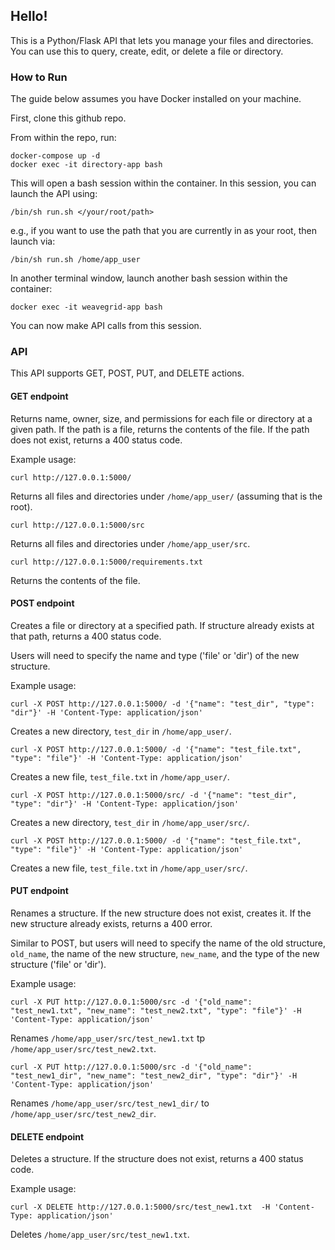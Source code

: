 ## Hello!

This is a Python/Flask API that lets you manage your files and directories. You can use this to query, create, edit, or delete a file or directory. 

### How to Run 

The guide below assumes you have Docker installed on your machine.

First, clone this github repo. 

From within the repo, run: 
```commandline
docker-compose up -d
docker exec -it directory-app bash
```
This will open a bash session within the container. In this session, you can launch the API using: 
```commandline
/bin/sh run.sh </your/root/path>
```

e.g., if you want to use the path that you are currently in as your root, then launch via:
```
/bin/sh run.sh /home/app_user
```

In another terminal window, launch another bash session within the container:
```commandline
docker exec -it weavegrid-app bash
```

You can now make API calls from this session. 

### API

This API supports GET, POST, PUT, and DELETE actions. 

#### GET endpoint
Returns name, owner, size, and permissions for each file or directory at a given path. If the path is a file, returns the contents of the file. If the path does not exist, returns a 400 status code.

Example usage: 
```commandline
curl http://127.0.0.1:5000/
```

Returns all files and directories under `/home/app_user/` (assuming that is the root).  

```commandline
curl http://127.0.0.1:5000/src
```

Returns all files and directories under `/home/app_user/src`.

```commandline
curl http://127.0.0.1:5000/requirements.txt
```

Returns the contents of the file.

#### POST endpoint
Creates a file or directory at a specified path. If structure already exists at that path, returns a 400 status code.

Users will need to specify the name and type ('file' or 'dir') of the new structure.

Example usage: 
```commandline
curl -X POST http://127.0.0.1:5000/ -d '{"name": "test_dir", "type": "dir"}' -H 'Content-Type: application/json'
```

Creates a new directory, `test_dir` in `/home/app_user/`.

```commandline
curl -X POST http://127.0.0.1:5000/ -d '{"name": "test_file.txt", "type": "file"}' -H 'Content-Type: application/json'
```

Creates a new file, `test_file.txt` in `/home/app_user/`.

```commandline
curl -X POST http://127.0.0.1:5000/src/ -d '{"name": "test_dir", "type": "dir"}' -H 'Content-Type: application/json'
```

Creates a new directory, `test_dir` in `/home/app_user/src/`.

```commandline
curl -X POST http://127.0.0.1:5000/ -d '{"name": "test_file.txt", "type": "file"}' -H 'Content-Type: application/json'
```

Creates a new file, `test_file.txt` in `/home/app_user/src/`.


#### PUT endpoint
Renames a structure. If the new structure does not exist, creates it. If the new structure already exists, returns a 400 error. 

Similar to POST, but users will need to specify the name of the old structure, `old_name`, the name of the new structure, `new_name`, and the type of the new structure ('file' or 'dir').

Example usage:
```commandline
curl -X PUT http://127.0.0.1:5000/src -d '{"old_name": "test_new1.txt", "new_name": "test_new2.txt", "type": "file"}' -H 'Content-Type: application/json'
```

Renames `/home/app_user/src/test_new1.txt` tp `/home/app_user/src/test_new2.txt`. 
```
curl -X PUT http://127.0.0.1:5000/src -d '{"old_name": "test_new1_dir", "new_name": "test_new2_dir", "type": "dir"}' -H 'Content-Type: application/json'
```

Renames `/home/app_user/src/test_new1_dir/` to `/home/app_user/src/test_new2_dir`. 

#### DELETE endpoint
Deletes a structure. If the structure does not exist, returns a 400 status code. 

Example usage:
```
curl -X DELETE http://127.0.0.1:5000/src/test_new1.txt  -H 'Content-Type: application/json'
```

Deletes `/home/app_user/src/test_new1.txt`. 

